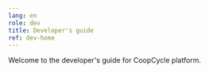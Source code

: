 ```yaml
---
lang: en
role: dev
title: Developer's guide
ref: dev-home
---
```


Welcome to the developer's guide for CoopCycle platform.


